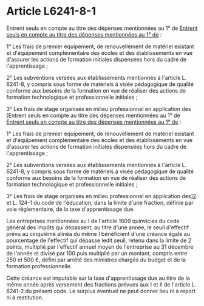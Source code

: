 # Article L6241-8-1

Entrent seuls en compte au titre des dépenses mentionnées au 1° de [Entrent seuls en compte au titre des dépenses mentionnées au 1° de][1] : 

1° Les frais de premier équipement, de renouvellement de matériel existant et d'équipement complémentaire des écoles et des établissements en vue d'assurer les actions de formation initiales dispensées hors du cadre de l'apprentissage ; 

2° Les subventions versées aux établissements mentionnés à l'article L. 6241-8, y compris sous forme de matériels à visée pédagogique de qualité conforme aux besoins de la formation en vue de réaliser des actions de formation technologique et professionnelle initiales ; 

3° Les frais de stage organisés en milieu professionnel en application des [Entrent seuls en compte au titre des dépenses mentionnées au 1° de [Entrent seuls en compte au titre des dépenses mentionnées au 1° de][1] : 

1° Les frais de premier équipement, de renouvellement de matériel existant et d'équipement complémentaire des écoles et des établissements en vue d'assurer les actions de formation initiales dispensées hors du cadre de l'apprentissage ; 

2° Les subventions versées aux établissements mentionnés à l'article L. 6241-8, y compris sous forme de matériels à visée pédagogique de qualité conforme aux besoins de la formation en vue de réaliser des actions de formation technologique et professionnelle initiales ; 

3° Les frais de stage organisés en milieu professionnel en application des][2] et L. 124-1 du code de l'éducation, dans la limite d'une fraction, définie par voie réglementaire, de la taxe d'apprentissage due.

Les entreprises mentionnées au I de l'article 1609 quinvicies du code général des impôts qui dépassent, au titre d'une année, le seuil d'effectif prévu au cinquième alinéa du même I bénéficient d'une créance égale au pourcentage de l'effectif qui dépasse ledit seuil, retenu dans la limite de 2 points, multiplié par l'effectif annuel moyen de l'entreprise au 31 décembre de l'année et divisé par 100 puis multiplié par un montant, compris entre 250 et 500 €, défini par arrêté des ministres chargés du budget et de la formation professionnelle. 

Cette créance est imputable sur la taxe d'apprentissage due au titre de la même année après versement des fractions prévues aux I et II de l'article L. 6241-2 du présent code. Le surplus éventuel ne peut donner lieu ni à report ni à restitution.

 [1]: /affichCodeArticle.do?cidTexte=LEGITEXT000006072050&idArticle=LEGIARTI000029355076&dateTexte=&categorieLien=id
 [2]: /affichCodeArticle.do?cidTexte=LEGITEXT000006071191&idArticle=LEGIARTI000006524803&dateTexte=&categorieLien=cid